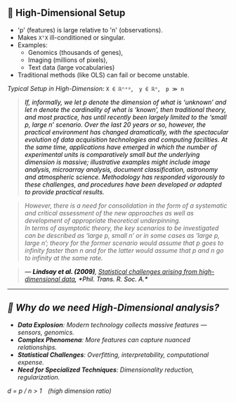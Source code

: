 ## 📌 High-Dimensional Setup

- 'p' (features) is large relative to 'n' (observations).
- Makes `XᵀX` ill-conditioned or singular.
- Examples:
  - Genomics (thousands of genes),
  - Imaging (millions of pixels),
  - Text data (large vocabularies)
- Traditional methods (like OLS) can fail or become unstable.

*Typical Setup in High-Dimension:* 
`X ∈ ℝⁿˣᵖ`, `y ∈ ℝⁿ`, `p ≫ n`  

> <p style="color:black"><em>
> If, informally, we let <i>p</i> denote the dimension of what is ‘unknown’ and let <i>n</i> denote the cardinality of what is ‘known’, then traditional theory, and most practice, has until recently been largely limited to the ‘small <i>p</i>, large <i>n</i>’ scenario.  
> Over the last 20 years or so, however, the practical environment has changed dramatically, with the spectacular evolution of data acquisition technologies and computing facilities.  
> At the same time, applications have emerged in which the number of experimental units is comparatively small but the underlying dimension is massive; illustrative examples might include image analysis, microarray analysis, document classification, astronomy and atmospheric science. Methodology has responded vigorously to these challenges, and procedures have been developed or adapted to provide practical results.  
  
> However, there is a need for consolidation in the form of a systematic and critical assessment of the new approaches as well as development of appropriate theoretical underpinning.  
> In terms of asymptotic theory, the key scenarios to be investigated can be described as ‘large <i>p</i>, small <i>n</i>’ or in some cases as ‘large <i>p</i>, large <i>n</i>’; theory for the former scenario would assume that <i>p</i> goes to infinity faster than <i>n</i> and for the latter would assume that <i>p</i> and <i>n</i> go to infinity at the same rate.
> </em></p>

> <p style="color:black"><em>
> — <strong>Lindsay et al. (2009)</strong>, <a href="https://royalsocietypublishing.org/doi/epdf/10.1098/rsta.2009.0159" target="_blank">Statistical challenges arising from high-dimensional data</a>, *Phil. Trans. R. Soc. A.*

---

## 📌 Why do we need High-Dimensional analysis?

- **Data Explosion**: Modern technology collects massive features — sensors, genomics.
- **Complex Phenomena**: More features can capture nuanced relationships.
- **Statistical Challenges**: Overfitting, interpretability, computational expense.
- **Need for Specialized Techniques**: Dimensionality reduction, regularization.

d = p / n > 1 (high dimension ratio)


